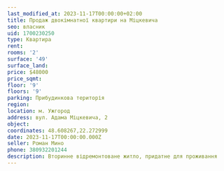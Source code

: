 ```yaml
---
last_modified_at: 2023-11-17T00:00:00+02:00
title: Продаж двокімнатної квартири на Міцкевича
seo: власник
uid: 1700230250
type: Квартира
rent:
rooms: '2'
surface: '49'
surface_land:
price: $48000
price_sqmt:
floor: '9'
floors: '9'
parking: Прибудинкова територія
region:
location: м. Ужгород
address: вул. Адама Міцкевича, 2
object:
coordinates: 48.608267,22.272999
date: 2023-11-17T00:00:00.000Z
seller: Роман Мино
phone: 380932201244
description: Вторинне відремонтоване житло, придатне для проживання
---
```

